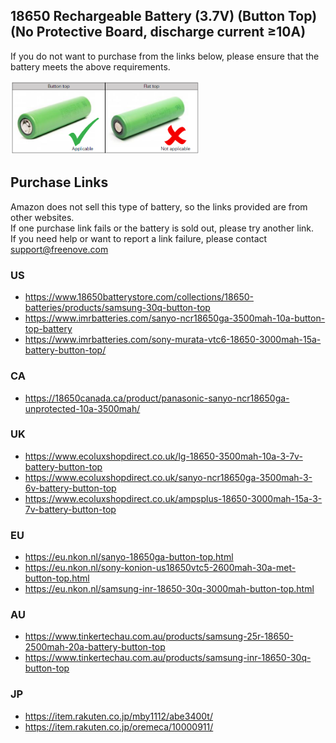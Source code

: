 ## 18650 Rechargeable Battery (3.7V) (Button Top) (No Protective Board, discharge current ≥10A)

If you do not want to purchase from the links below, please ensure that the battery meets the above requirements.

<img src='18650_Button-Top_Unprotected.png' width='60%'/>

## Purchase Links

Amazon does not sell this type of battery, so the links provided are from other websites.  
If one purchase link fails or the battery is sold out, please try another link.  
If you need help or want to report a link failure, please contact [support@freenove.com](mailto:support@freenove.com)

### US

* https://www.18650batterystore.com/collections/18650-batteries/products/samsung-30q-button-top
* https://www.imrbatteries.com/sanyo-ncr18650ga-3500mah-10a-button-top-battery
* https://www.imrbatteries.com/sony-murata-vtc6-18650-3000mah-15a-battery-button-top/

### CA

* https://18650canada.ca/product/panasonic-sanyo-ncr18650ga-unprotected-10a-3500mah/

### UK

* https://www.ecoluxshopdirect.co.uk/lg-18650-3500mah-10a-3-7v-battery-button-top
* https://www.ecoluxshopdirect.co.uk/sanyo-ncr18650ga-3500mah-3-6v-battery-button-top
* https://www.ecoluxshopdirect.co.uk/ampsplus-18650-3000mah-15a-3-7v-battery-button-top

### EU

* https://eu.nkon.nl/sanyo-18650ga-button-top.html
* https://eu.nkon.nl/sony-konion-us18650vtc5-2600mah-30a-met-button-top.html
* https://eu.nkon.nl/samsung-inr-18650-30q-3000mah-button-top.html

### AU

* https://www.tinkertechau.com.au/products/samsung-25r-18650-2500mah-20a-battery-button-top
* https://www.tinkertechau.com.au/products/samsung-inr-18650-30q-button-top

### JP
* https://item.rakuten.co.jp/mby1112/abe3400t/
* https://item.rakuten.co.jp/oremeca/10000911/


